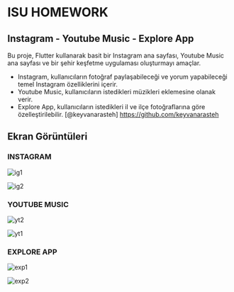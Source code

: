 
# ISU HOMEWORK
## Instagram - Youtube Music - Explore App

Bu proje, Flutter kullanarak basit bir Instagram ana sayfası, Youtube Music ana sayfası ve bir şehir keşfetme uygulaması oluşturmayı amaçlar. 
- Instagram, kullanıcıların fotoğraf paylaşabileceği ve yorum yapabileceği temel Instagram özelliklerini içerir.
- Youtube Music, kullanıcıların istedikleri müzikleri eklemesine olanak verir.
- Explore App, kullanıcıların istedikleri il ve ilçe fotoğraflarına göre özelleştirilebilir.
[@keyvanarasteh]
https://github.com/keyvanarasteh



## Ekran Görüntüleri
### INSTAGRAM
![ig1](https://github.com/tumeratbas/ISU_Flutter/assets/115020587/3352b9b9-aae6-41b7-b2d8-ff2ae316fba6)

![ig2](https://github.com/tumeratbas/ISU_Flutter/assets/115020587/9695de24-cb45-458e-b926-ecc9b6bf7eee)

### YOUTUBE MUSIC
![yt2](https://github.com/tumeratbas/ISU_Flutter/assets/115020587/0b6c3f8f-d1d1-42a6-9172-548c0492a58c)

![yt1](https://github.com/tumeratbas/ISU_Flutter/assets/115020587/e48b640d-8ab6-40b4-a7d5-fa7ef3b12421)

### EXPLORE APP
![exp1](https://github.com/tumeratbas/ISU_Flutter/assets/115020587/b167f032-a6db-4bf4-9024-c6ae76e3254e)

![exp2](https://github.com/tumeratbas/ISU_Flutter/assets/115020587/a71681a6-1c0c-407b-94cb-35bb0e9a565c)
